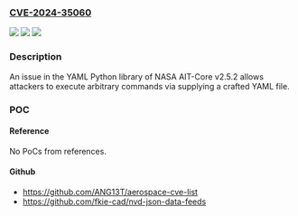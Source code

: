 ### [CVE-2024-35060](https://cve.mitre.org/cgi-bin/cvename.cgi?name=CVE-2024-35060)
![](https://img.shields.io/static/v1?label=Product&message=n%2Fa&color=blue)
![](https://img.shields.io/static/v1?label=Version&message=n%2Fa&color=blue)
![](https://img.shields.io/static/v1?label=Vulnerability&message=n%2Fa&color=brighgreen)

### Description

An issue in the YAML Python library of NASA AIT-Core v2.5.2 allows attackers to execute arbitrary commands via supplying a crafted YAML file.

### POC

#### Reference
No PoCs from references.

#### Github
- https://github.com/ANG13T/aerospace-cve-list
- https://github.com/fkie-cad/nvd-json-data-feeds

